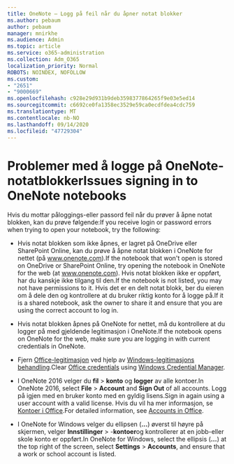 ```yaml
---
title: OneNote – Logg på feil når du åpner notat blokker
ms.author: pebaum
author: pebaum
manager: mnirkhe
ms.audience: Admin
ms.topic: article
ms.service: o365-administration
ms.collection: Adm_O365
localization_priority: Normal
ROBOTS: NOINDEX, NOFOLLOW
ms.custom:
- "2651"
- "9000669"
ms.openlocfilehash: c928e29d931b9deb3598377864265f9e03e5ed14
ms.sourcegitcommit: c6692ce0fa1358ec3529e59ca0ecdfdea4cdc759
ms.translationtype: MT
ms.contentlocale: nb-NO
ms.lasthandoff: 09/14/2020
ms.locfileid: "47729304"
---
```

# <a name="issues-signing-in-to-onenote-notebooks"></a><span data-ttu-id="07e75-102">Problemer med å logge på OneNote-notatblokker</span><span class="sxs-lookup"><span data-stu-id="07e75-102">Issues signing in to OneNote notebooks</span></span>

<span data-ttu-id="07e75-103">Hvis du mottar påloggings-eller passord feil når du prøver å åpne notat blokken, kan du prøve følgende:</span><span class="sxs-lookup"><span data-stu-id="07e75-103">If you receive login or password errors when trying to open your notebook, try the following:</span></span>

- <span data-ttu-id="07e75-104">Hvis notat blokken som ikke åpnes, er lagret på OneDrive eller SharePoint Online, kan du prøve å åpne notat blokken i OneNote for nettet (på www.onenote.com).</span><span class="sxs-lookup"><span data-stu-id="07e75-104">If the notebook that won't open is stored on OneDrive or SharePoint Online, try opening the notebook in OneNote for the web (at www.onenote.com).</span></span> <span data-ttu-id="07e75-105">Hvis notat blokken ikke er oppført, har du kanskje ikke tilgang til den.</span><span class="sxs-lookup"><span data-stu-id="07e75-105">If the notebook is not listed, you may not have permissions to it.</span></span> <span data-ttu-id="07e75-106">Hvis det er en delt notat blokk, ber du eieren om å dele den og kontrollere at du bruker riktig konto for å logge på.</span><span class="sxs-lookup"><span data-stu-id="07e75-106">If it is a shared notebook, ask the owner to share it and ensure that you are using the correct account to log in.</span></span>

- <span data-ttu-id="07e75-107">Hvis notat blokken åpnes på OneNote for nettet, må du kontrollere at du logger på med gjeldende legitimasjon i OneNote.</span><span class="sxs-lookup"><span data-stu-id="07e75-107">If the notebook opens on OneNote for the web, make sure you are logging in with current credentials in OneNote.</span></span> 

- <span data-ttu-id="07e75-108">Fjern [Office-legitimasjon](https://docs.microsoft.com/office/troubleshoot/error-messages/another-account-already-signed-in#step-3-clear-cached-credentials-on-the-computer) ved hjelp av [Windows-legitimasjons behandling](https://support.microsoft.com/help/4026814/windows-accessing-credential-manager).</span><span class="sxs-lookup"><span data-stu-id="07e75-108">Clear [Office credentials](https://docs.microsoft.com/office/troubleshoot/error-messages/another-account-already-signed-in#step-3-clear-cached-credentials-on-the-computer) using [Windows Credential Manager](https://support.microsoft.com/help/4026814/windows-accessing-credential-manager).</span></span>

- <span data-ttu-id="07e75-109">I OneNote 2016 velger du **fil**  >  **konto** og **logger** av alle kontoer.</span><span class="sxs-lookup"><span data-stu-id="07e75-109">In OneNote 2016, select **File** > **Account** and **Sign Out** of all accounts.</span></span> <span data-ttu-id="07e75-110">Logg på igjen med en bruker konto med en gyldig lisens.</span><span class="sxs-lookup"><span data-stu-id="07e75-110">Sign in again using a user account with a valid license.</span></span> <span data-ttu-id="07e75-111">Hvis du vil ha mer informasjon, se [Kontoer i Office](https://support.office.com/article/accounts-in-office-628ea040-f265-49de-b986-be09c3ebf8a9).</span><span class="sxs-lookup"><span data-stu-id="07e75-111">For detailed information, see [Accounts in Office](https://support.office.com/article/accounts-in-office-628ea040-f265-49de-b986-be09c3ebf8a9).</span></span>

- <span data-ttu-id="07e75-112">I OneNote for Windows velger du ellipsen (**...**) øverst til høyre på skjermen, velger **Innstillinger**  >  -**kontoer**og kontrollerer at en jobb-eller skole konto er oppført.</span><span class="sxs-lookup"><span data-stu-id="07e75-112">In OneNote for Windows, select the ellipsis (**…**) at the top right of the screen, select **Settings** > **Accounts**, and ensure that a work or school account is listed.</span></span>